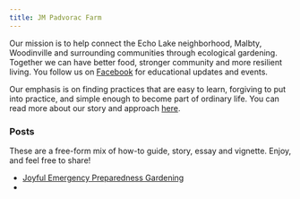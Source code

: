 ```yaml
---
title: JM Padvorac Farm
---
```




Our mission is to help connect the Echo Lake neighborhood, Malbty, Woodinville and surrounding communities through ecological gardening. Together we can have better food, stronger community and more resilient living. You follow us on [Facebook](https://www.facebook.com/JMPadvoracFarm/) for educational updates and events.

Our emphasis is on finding practices that are easy to learn, forgiving to put into practice, and simple enough to become part of ordinary life. You can read more about our story and approach [here](/about).

### Posts

These are a free-form mix of how-to guide, story, essay and vignette. Enjoy, and feel free to share!

* [Joyful Emergency Preparedness Gardening](/posts/joyful-emergency-preparedness)
* 

## <!--Kitchen-->

<!--![Loaf of homemade bread with knife.](index/kitchen.jpg)-->

<!--The best food is homemade, and we find ways to make it easy. We mostly cook without recipes, instead using simple patterns so that the food can flexibly adapt to what is in the garden and fridge. Sourdough bread, lactofermented veggies, kombucha and homebrew all have places of honor in our kitchen, and we have beautifully simplified ways to do all of those things.-->

## <!--Garden-->

<!--![Loaf of homemade bread](/Users/jason/Desktop/jmpadvoracfarm.github.io/index/garden.jpg)-->

<!--We use a variety of approaches to make gardening more rewarding less work. Building living soil allows less watering, learning edible weeds changes them from a problem into a harvest, and sowing thick polycultures allows a leisurely style of plant once, harvest continually gardening. Growing fertility in the garden saves money on buying compost or fertilizers, and preserving an intact ecosystem and growing locally adapted seeds solves insect issues.-->

## <!--Health-->

<!--![Picture of herbal tinctures in jars](/Users/jason/Desktop/echolakeresearch.github.io/index/health.jpg)-->

## <!--Orchard-->

<!--![Picture of thimbleberry bushes with ripe berries](index/orchard.jpg)-->

<!--Probably the most bang for the buck growing food at home is in an orchard planted like a natural ecosystem. By using natural patterns we can almost entirely do away with weeding, significantly reduce pest issues, provide fertility, and harvest much more food! Because far more than just fruit and nut trees, our orchards can hold an enormous variety of annual and perennial vegetables, herbs, berry bushes pollinator plants, vines, ground covers, and root crops. This style of orchard is often called a "food forest" or a "forest garden", but unlike our native PNW forests, these orchards typically have a savannah-like distribution of trees to allow sun to filter through on all the other plants.-->

## <!-- Wilds-->

<!--![Picture of wild harvest currants](index/wilds.jpg)-->